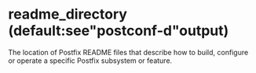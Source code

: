# readme_directory (default:see"postconf-d"output) 


The location of Postfix README files that describe how to build,
configure or operate a specific Postfix subsystem or feature.



